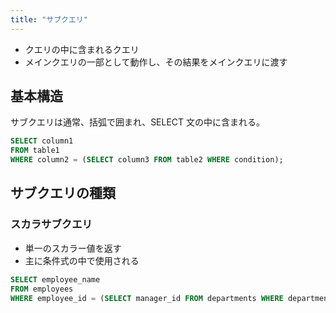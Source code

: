 ```yaml
---
title: "サブクエリ"
---
```


- クエリの中に含まれるクエリ
- メインクエリの一部として動作し、その結果をメインクエリに渡す

## 基本構造

サブクエリは通常、括弧で囲まれ、SELECT 文の中に含まれる。

```sql
SELECT column1
FROM table1
WHERE column2 = (SELECT column3 FROM table2 WHERE condition);
```

## サブクエリの種類

### スカラサブクエリ

- 単一のスカラー値を返す
- 主に条件式の中で使用される

```sql
SELECT employee_name
FROM employees
WHERE employee_id = (SELECT manager_id FROM departments WHERE department_name = 'Sales');
```
